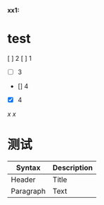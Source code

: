 __xx1:__
# test

  [ ] 2
  [ ] 1
  - [ ] 3
  - [] 4
  - [x] 4

*x*
_x_

<h1
>测试


</h1>

| Syntax      | Description |
| ----------- | ----------- |
|Header| Title       |
|Paragraph| Text        |
